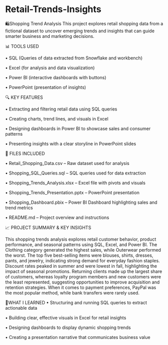 # Retail-Trends-Insights
🛍️Shopping Trend Analysis
This project explores retail shopping data from a fictional dataset to uncover emerging trends and insights that can guide smarter business and marketing decisions.

📊 TOOLS USED

•	SQL (Queries of data extracted from Snowflake and workbench)

•	Excel (for analysis and data visualization)

•	Power BI (interactive dashboards with buttons)

•	PowerPoint (presentation of insights)

🔍 KEY FEATURES

•	Extracting and filtering retail data using SQL queries

•	Creating charts, trend lines, and visuals in Excel

•	Designing dashboards in Power BI to showcase sales and consumer patterns

•	Presenting insights with a clear storyline in PowerPoint slides

📁 FILES INCLUDED

•	Retail_Shopping_Data.csv – Raw dataset used for analysis

•	Shopping_SQL_Queries.sql – SQL queries used for data extraction

•	Shopping_Trends_Analysis.xlsx – Excel file with pivots and visuals

•	Shopping_Trends_Presentation.pptx – PowerPoint presentation

•	Shopping_Dashboard.pbix – Power BI Dashboard highlighting sales and trend metrics

•	README.md – Project overview and instructions

📈 PROJECT SUMMARY & KEY INSIGHTS 

This shopping trends analysis explores retail customer behavior, product performance, and seasonal patterns using SQL, Excel, and Power BI. 
The Clothing category generated the highest sales, while Outerwear performed the worst. The top five best-selling items were blouses, shirts, dresses, pants, and jewelry, indicating strong demand for everyday fashion staples. Discount rates peaked in summer and were lowest in fall, highlighting the impact of seasonal promotions. 
Returning clients made up the largest share of customers, whereas loyalty program members and new customers were the least represented, suggesting opportunities to improve acquisition and retention strategies. When it comes to payment preferences, PayPal was the most popular method, while bank transfers were rarely used.

📌WHAT I LEARNED
•	Structuring and running SQL queries to extract actionable data

•	Building clear, effective visuals in Excel for retail insights

•	Designing dashboards to display dynamic shopping trends

•	Creating a presentation narrative that communicates business value
